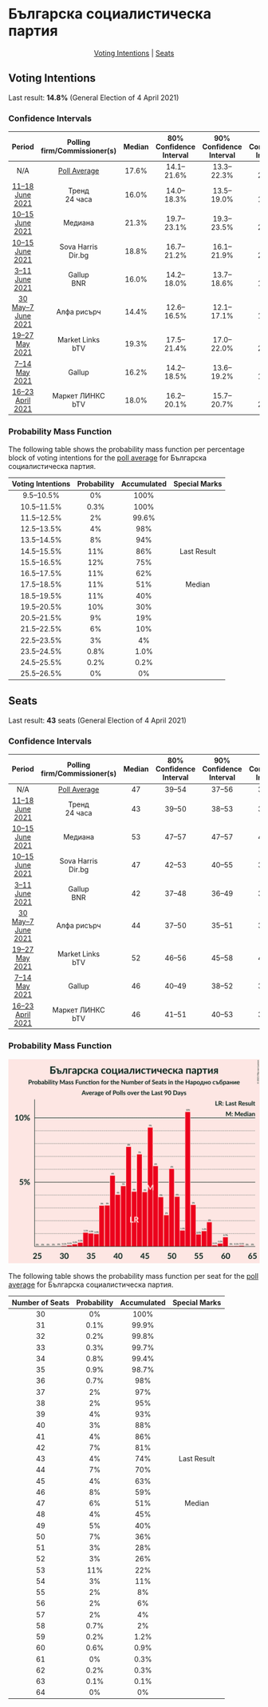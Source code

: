 # Българска социалистическа партия

<p align="center"><a href="#voting-intentions">Voting Intentions</a> | <a href="#seats">Seats</a></p>

## Voting Intentions

Last result: **14.8%** (General Election of 4 April 2021)

### Confidence Intervals

| Period     | Polling firm/Commissioner(s) | Median | 80% Confidence Interval | 90% Confidence Interval | 95% Confidence Interval | 99% Confidence Interval |
|:----------:|:----------------:|:-----------:|:-----------------------:|:-----------------------:|:-----------------------:|:-----------------------:|
| N/A | [Poll Average](average.html) | 17.6% | 14.1–21.6% | 13.3–22.3% | 12.7–22.9% | 11.7–24.0% |
| [11–18 June 2021](2021-06-18-Тренд.html) | Тренд <br> 24 часа | 16.0% | 14.0–18.3% | 13.5–19.0% | 13.0–19.6% | 12.1–20.7% |
| [10–15 June 2021](2021-06-15-Медиана.html) | Медиана | 21.3% | 19.7–23.1% | 19.3–23.5% | 18.9–24.0% | 18.2–24.8% |
| [10–15 June 2021](2021-06-15-SovaHarris.html) | Sova Harris <br> Dir.bg | 18.8% | 16.7–21.2% | 16.1–21.9% | 15.6–22.5% | 14.6–23.7% |
| [3–11 June 2021](2021-06-11-Gallup.html) | Gallup <br> BNR | 16.0% | 14.2–18.0% | 13.7–18.6% | 13.2–19.1% | 12.4–20.2% |
| [30 May–7 June 2021](2021-06-07-Алфарисърч.html) | Алфа рисърч | 14.4% | 12.6–16.5% | 12.1–17.1% | 11.6–17.6% | 10.8–18.7% |
| [19–27 May 2021](2021-05-27-MarketLinks.html) | Market Links <br> bTV | 19.3% | 17.5–21.4% | 17.0–22.0% | 16.5–22.5% | 15.7–23.5% |
| [7–14 May 2021](2021-05-14-Gallup.html) | Gallup | 16.2% | 14.2–18.5% | 13.6–19.2% | 13.1–19.8% | 12.2–21.0% |
| [16–23 April 2021](2021-04-23-МаркетЛИНКС.html) | Маркет ЛИНКС <br> bTV | 18.0% | 16.2–20.1% | 15.7–20.7% | 15.2–21.2% | 14.4–22.3% |

### Probability Mass Function

The following table shows the probability mass function per percentage block of voting intentions for the [poll average](average.html) for Българска социалистическа партия.

| Voting Intentions | Probability | Accumulated | Special Marks |
|:-----------------:|:-----------:|:-----------:|:-------------:|
| 9.5–10.5% | 0% | 100% |  |
| 10.5–11.5% | 0.3% | 100% |  |
| 11.5–12.5% | 2% | 99.6% |  |
| 12.5–13.5% | 4% | 98% |  |
| 13.5–14.5% | 8% | 94% |  |
| 14.5–15.5% | 11% | 86% | Last Result |
| 15.5–16.5% | 12% | 75% |  |
| 16.5–17.5% | 11% | 62% |  |
| 17.5–18.5% | 11% | 51% | Median |
| 18.5–19.5% | 11% | 40% |  |
| 19.5–20.5% | 10% | 30% |  |
| 20.5–21.5% | 9% | 19% |  |
| 21.5–22.5% | 6% | 10% |  |
| 22.5–23.5% | 3% | 4% |  |
| 23.5–24.5% | 0.8% | 1.0% |  |
| 24.5–25.5% | 0.2% | 0.2% |  |
| 25.5–26.5% | 0% | 0% |  |


## Seats

Last result: **43** seats (General Election of 4 April 2021)

### Confidence Intervals

| Period     | Polling firm/Commissioner(s) | Median | 80% Confidence Interval | 90% Confidence Interval | 95% Confidence Interval | 99% Confidence Interval |
|:----------:|:----------------:|:------:|:-----------------------:|:-----------------------:|:-----------------------:|:-----------------------:|
| N/A | [Poll Average](average.html) | 47 | 39–54 | 37–56 | 36–57 | 33–60 |
| [11–18 June 2021](2021-06-18-Тренд.html) | Тренд <br> 24 часа | 43 | 39–50 | 38–53 | 35–54 | 33–57 |
| [10–15 June 2021](2021-06-15-Медиана.html) | Медиана | 53 | 47–57 | 47–57 | 47–60 | 44–60 |
| [10–15 June 2021](2021-06-15-SovaHarris.html) | Sova Harris <br> Dir.bg | 47 | 42–53 | 40–55 | 39–57 | 36–60 |
| [3–11 June 2021](2021-06-11-Gallup.html) | Gallup <br> BNR | 42 | 37–48 | 36–49 | 35–50 | 33–53 |
| [30 May–7 June 2021](2021-06-07-Алфарисърч.html) | Алфа рисърч | 44 | 37–50 | 35–51 | 34–52 | 31–55 |
| [19–27 May 2021](2021-05-27-MarketLinks.html) | Market Links <br> bTV | 52 | 46–56 | 45–58 | 43–58 | 41–62 |
| [7–14 May 2021](2021-05-14-Gallup.html) | Gallup | 46 | 40–49 | 38–52 | 38–52 | 34–56 |
| [16–23 April 2021](2021-04-23-МаркетЛИНКС.html) | Маркет ЛИНКС <br> bTV | 46 | 41–51 | 40–53 | 39–53 | 37–57 |

### Probability Mass Function

![Graph with seats probability mass function not yet produced](average-seats-pmf-българскасоциалистическапартия.png "Seats Probability Mass Function")

The following table shows the probability mass function per seat for the [poll average](average.html) for Българска социалистическа партия.

| Number of Seats | Probability | Accumulated | Special Marks |
|:---------------:|:-----------:|:-----------:|:-------------:|
| 30 | 0% | 100% |  |
| 31 | 0.1% | 99.9% |  |
| 32 | 0.2% | 99.8% |  |
| 33 | 0.3% | 99.7% |  |
| 34 | 0.8% | 99.4% |  |
| 35 | 0.9% | 98.7% |  |
| 36 | 0.7% | 98% |  |
| 37 | 2% | 97% |  |
| 38 | 2% | 95% |  |
| 39 | 4% | 93% |  |
| 40 | 3% | 88% |  |
| 41 | 4% | 86% |  |
| 42 | 7% | 81% |  |
| 43 | 4% | 74% | Last Result |
| 44 | 7% | 70% |  |
| 45 | 4% | 63% |  |
| 46 | 8% | 59% |  |
| 47 | 6% | 51% | Median |
| 48 | 4% | 45% |  |
| 49 | 5% | 40% |  |
| 50 | 7% | 36% |  |
| 51 | 3% | 28% |  |
| 52 | 3% | 26% |  |
| 53 | 11% | 22% |  |
| 54 | 3% | 11% |  |
| 55 | 2% | 8% |  |
| 56 | 2% | 6% |  |
| 57 | 2% | 4% |  |
| 58 | 0.7% | 2% |  |
| 59 | 0.2% | 1.2% |  |
| 60 | 0.6% | 0.9% |  |
| 61 | 0% | 0.3% |  |
| 62 | 0.2% | 0.3% |  |
| 63 | 0.1% | 0.1% |  |
| 64 | 0% | 0% |  |


